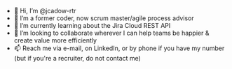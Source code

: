 - 👋 Hi, I’m @jcadow-rtr
- 👀 I’m a former coder, now scrum master/agile process advisor
- 🌱 I’m currently learning about the Jira Cloud REST API
- 💞️ I’m looking to collaborate wherever I can help teams be happier & create value more efficiently
- 📫 Reach me via e-mail, on LinkedIn, or by phone if you have my number (but if you're a recruiter, do not contact me)

<!---
jcadow-rtr/jcadow-rtr is a ✨ special ✨ repository because its `README.md` (this file) appears on your GitHub profile.
You can click the Preview link to take a look at your changes.
--->
